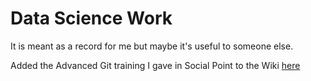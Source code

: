 # Data Science Work

It is meant as a record for me but maybe it's useful to someone else.

Added the Advanced Git training I gave in Social Point to the Wiki [here](https://github.com/sp-anna-jones/DataScienceWork/wiki/Git-Advanced-Wiki)
